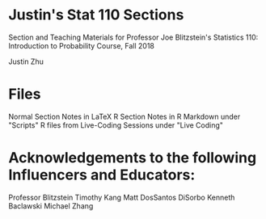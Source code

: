 # Justin's Stat 110 Sections
Section and Teaching Materials for Professor Joe Blitzstein's Statistics 110: Introduction to Probability Course, Fall 2018

Justin Zhu

# Files
Normal Section Notes in LaTeX
R Section Notes in R Markdown under "Scripts"
R files from Live-Coding Sessions under "Live Coding"

# Acknowledgements to the following Influencers and Educators:
Professor Blitzstein
Timothy Kang
Matt DosSantos DiSorbo
Kenneth Baclawski
Michael Zhang
